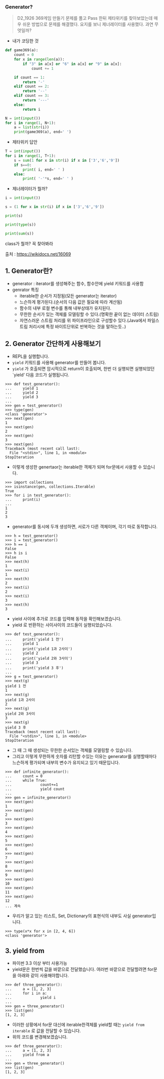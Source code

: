 ### Generator?

>D2_1926 369게임 만들기 문제를 풀고 Pass 한뒤 제타위키를 찾아보았는데 매우 쉬운 방법으로 문제를 해결했다. 요지를 보니 제너레이터를 사용했다. 과연 무엇일까?

- 내가 코딩한 것

```python
def game369(a):
    count = 0
    for x in range(len(a)):
        if "3" in a[x] or "6" in a[x] or "9" in a[x]:
            count += 1   

    if count == 1:  
        return '-'
    elif count == 2:
        return '--'
    elif count == 3:
        return '---'
    else:
        return i

N = int(input())
for i in range(1, N+1):
    a = list(str(i))
    print(game369(a), end=' ')
```



- 제타위키 답안

```python
T = int(input())
for i in range(1, T+1):
    s = sum(1 for x in str(i) if x in ['3','6','9'])
    if s==0:
        print( i, end=' ' )
    else:
        print( '-'*s, end=' ' )
```



- 제너레이터가 뭘까?

```python
i = int(input())

s = (1 for x in str(i) if x in ['3','6','9'])

print(s)

print(type(s))

print(sum(s))
```

class<generator>가 뭘까? 꼭 찾아봐라

출처 : https://wikidocs.net/16069

## 1. Generator란?

- generator : iterator를 생성해주는 함수, 함수안에 yield 키워드를 사용함
- genrator 특징
  - iterable한 순서가 지정됨(모든 generator는 iterator)
  - 느슨하게 평가된다.(순서의 다음 값은 필요에 따라 계산됨)
  - 함수의 내부 로컬 변수를 통해 내부상태가 유지된다.
  - 무한한 순서가 있는 객체를 모델링할 수 있다.(명확한 끝이 없는 데이터 스트림)
  - 자연스러운 스트림 처리를 위 파이프라인으로 구성할수 있다.(Java에서 파일스트림 처리시에 특정 바이트단위로 반복하는 것을 말하는듯..)



## 2. Generator 간단하게 사용해보기

- REPL을 실행합니다.
- `yield` 키워드를 사용해 generator를 만들어 봅니다.
- `yield` 가 호출되면 암시적으로 return이 호출되며, 한번 더 실행되면 실행되었던 `yield' 다음 코드가 실행됩니다.

```
>>> def test_generator():
...     yield 1
...     yield 2
...     yield 3
... 
>>> gen = test_generator()
>>> type(gen)
<class 'generator'>
>>> next(gen)
1
>>> next(gen)
2
>>> next(gen)
3
>>> next(gen)
Traceback (most recent call last):
  File "<stdin>", line 1, in <module>
StopIteration
```

- 이렇게 생성한 genertaor는 iterable한 객체가 되며 for문에서 사용할 수 있습니다.

```
>>> import collections
>>> isinstance(gen, collections.Iterable)
True
>>> for i in test_generator():
...     print(i)
... 
1
2
3
```

- generator를 동시에 두개 생성하면, 서로가 다른 객체이며, 각기 따로 동작합니다.

```
>>> h = test_generator()
>>> i = test_generator()
>>> h == i
False
>>> h is i
False
>>> next(h)
1
>>> next(i)
1
>>> next(h)
2
>>> next(i)
2
>>> next(i)
3
>>> next(h)
3
```

- yield 사이에 추가로 코드를 입력해 동작을 확인해보겠습니다.
- yield 로 반환하는 사이사이의 코드들이 실행되었습니다.

```
>>> def test_generator():
...     print('yield 1 전')
...     yield 1
...     print('yield 1과 2사이')
...     yield 2
...     print('yield 2와 3사이')
...     yield 3
...     print('yield 3 후')
... 
>>> g = test_generator()
>>> next(g)
yield 1 전
1
>>> next(g)
yield 1과 2사이
2
>>> next(g)
yield 2와 3사이
3
>>> next(g)
yield 3 후
Traceback (most recent call last):
  File "<stdin>", line 1, in <module>
StopIteration
```

- 그 때 그 때 생성되는 무한한 순서있는 객체를 모델링할 수 있습니다.
- 그리고 이렇게 무한하게 숫자를 리턴할 수있는 이유는 generator를 실행할때마다 느슨하게 평가되며 내부의 변수가 유지되고 있기 때문입니다.

```
>>> def infinite_generator():
...     count = 0
...     while True:
...             count+=1
...             yield count
... 
>>> gen = infinite_generator()
>>> next(gen)
1
>>> next(gen)
2
>>> next(gen)
3
>>> next(gen)
4
>>> next(gen)
5
>>> next(gen)
6
>>> next(gen)
7
>>> next(gen)
8
>>> next(gen)
9
>>> next(gen)
10
>>> next(gen)
11
>>> next(gen)
12
... 계속
```

- 우리가 알고 있는 리스트, Set, Dictionary의 표현식의 내부도 사실 generator입니다.

```
>>> type(x*x for x in [2, 4, 6])
<class 'generator'>
```



## 3. yield from

- 파이썬 3.3 이상 부터 사용가능
- yield문은 한번씩 값을 바깥으로 전달했습니다. 여러번 바깥으로 전달할려면 for문을 아래와 같이 사용해야합니다.

```
>>> def three_generator():
...     a = [1, 2, 3]
...     for i in a:
...             yield i
... 
>>> gen = three_generator()
>>> list(gen)
[1, 2, 3]
```

- 이러한 상황에서 for문 대신에 iterable한객체를 yield할 때는 `yield from iterable` 로 값을 전달할 수 있습니다.
- 위의 코드를 변경해보겠습니다.

```
>>> def three_generator():
...     a = [1, 2, 3]
...     yield from a
... 
>>> gen = three_generator()
>>> list(gen)
[1, 2, 3]
```